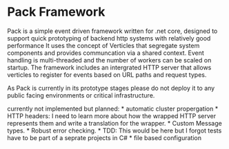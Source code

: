 # Pack Framework #
Pack is a simple event driven framework written for .net core, designed to support quick prototyping of backend http systems with relatively good performance 
It uses the concept of Verticles that segregate system components and provides communcation via a shared context.
Event handling is multi-threaded and the number of workers can be scaled on startup.
The framework includes an intergrated HTTP server that allows verticles to register for events based on URL paths and request types.

As Pack is currently in its prototype stages please do not deploy it to any public facing environments or critical infrastructure.

currently not implemented but planned: 
	* automatic cluster propergation
	* HTTP headers: I need to learn more about how the wrapped HTTP server represents them and write a translation for the wrapper.
	* Custom Message types.
	* Robust error checking. 
	* TDD: This would be here but I forgot tests have to be part of a seprate projects in C#
	* file based configuration
 